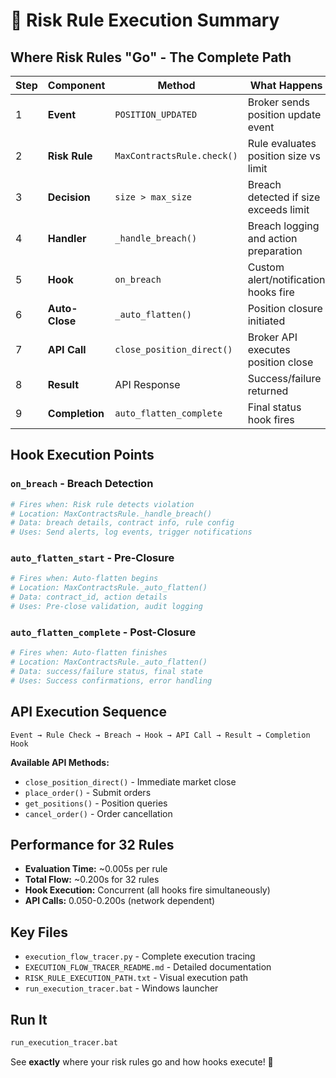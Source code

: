 # 🎯 Risk Rule Execution Summary

## Where Risk Rules "Go" - The Complete Path

| Step | Component | Method | What Happens |
|------|-----------|--------|--------------|
| 1 | **Event** | `POSITION_UPDATED` | Broker sends position update event |
| 2 | **Risk Rule** | `MaxContractsRule.check()` | Rule evaluates position size vs limit |
| 3 | **Decision** | `size > max_size` | Breach detected if size exceeds limit |
| 4 | **Handler** | `_handle_breach()` | Breach logging and action preparation |
| 5 | **Hook** | `on_breach` | Custom alert/notification hooks fire |
| 6 | **Auto-Close** | `_auto_flatten()` | Position closure initiated |
| 7 | **API Call** | `close_position_direct()` | Broker API executes position close |
| 8 | **Result** | API Response | Success/failure returned |
| 9 | **Completion** | `auto_flatten_complete` | Final status hook fires |

## Hook Execution Points

### `on_breach` - Breach Detection
```python
# Fires when: Risk rule detects violation
# Location: MaxContractsRule._handle_breach()
# Data: breach details, contract info, rule config
# Uses: Send alerts, log events, trigger notifications
```

### `auto_flatten_start` - Pre-Closure
```python
# Fires when: Auto-flatten begins
# Location: MaxContractsRule._auto_flatten()
# Data: contract_id, action details
# Uses: Pre-close validation, audit logging
```

### `auto_flatten_complete` - Post-Closure
```python
# Fires when: Auto-flatten finishes
# Location: MaxContractsRule._auto_flatten()
# Data: success/failure status, final state
# Uses: Success confirmations, error handling
```

## API Execution Sequence

```
Event → Rule Check → Breach → Hook → API Call → Result → Completion Hook
```

**Available API Methods:**
- `close_position_direct()` - Immediate market close
- `place_order()` - Submit orders
- `get_positions()` - Position queries
- `cancel_order()` - Order cancellation

## Performance for 32 Rules

- **Evaluation Time:** ~0.005s per rule
- **Total Flow:** ~0.200s for 32 rules
- **Hook Execution:** Concurrent (all hooks fire simultaneously)
- **API Calls:** 0.050-0.200s (network dependent)

## Key Files

- `execution_flow_tracer.py` - Complete execution tracing
- `EXECUTION_FLOW_TRACER_README.md` - Detailed documentation
- `RISK_RULE_EXECUTION_PATH.txt` - Visual execution path
- `run_execution_tracer.bat` - Windows launcher

## Run It

```cmd
run_execution_tracer.bat
```

See **exactly** where your risk rules go and how hooks execute! 🎯
